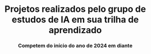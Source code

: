<center>
  <h1>Projetos realizados pelo grupo de estudos de IA em sua trilha de aprendizado</h1>
  <h3>Competem do início do ano de 2024 em diante</h3>
</center>
